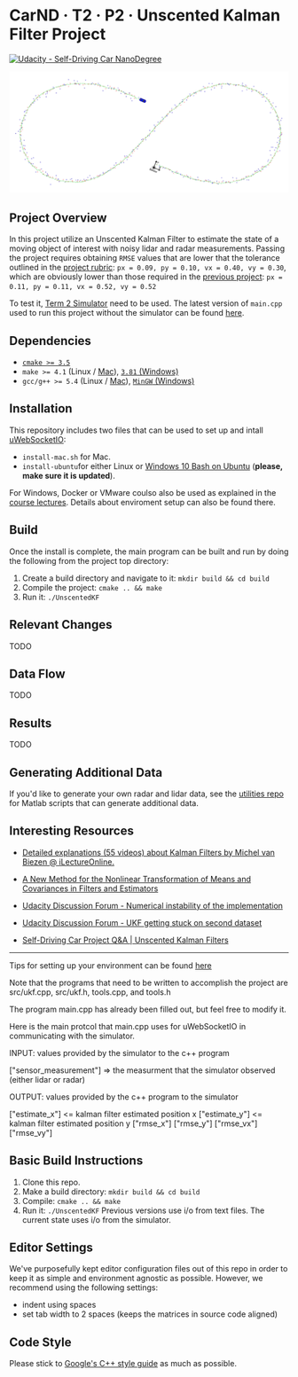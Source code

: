 CarND · T2 · P2 · Unscented Kalman Filter Project
=================================================

[![Udacity - Self-Driving Car NanoDegree](https://s3.amazonaws.com/udacity-sdc/github/shield-carnd.svg)](http://www.udacity.com/drive)

<img src="output/images/004 - Simulator Rotated.png" alt="Unscented Kalman Filter visualization on the simulator." />


Project Overview
----------------

In this project utilize an Unscented Kalman Filter to estimate the state of a moving object of interest with noisy lidar and radar measurements. Passing the project requires obtaining `RMSE` values that are lower that the tolerance outlined in the [project rubric](https://review.udacity.com/#!/rubrics/783/view):  `px = 0.09, py = 0.10, vx = 0.40, vy = 0.30`, which are obviously lower than those required in the [previous project](https://github.com/Danziger/CarND-T2-P1-Extended-Kalman-Filter):  `px = 0.11, py = 0.11, vx = 0.52, vy = 0.52` 

To test it, [Term 2 Simulator](https://github.com/udacity/self-driving-car-sim/releases) need to be used. The latest version of `main.cpp` used to run this project without the simulator can be found [here](https://github.com/udacity/CarND-Unscented-Kalman-Filter-Project/blob/10814755085e9e8b34050216baf73abaa6f1e9e9/src/main.cpp).


Dependencies
------------

- [`cmake >= 3.5`](https://cmake.org/install/)
- `make >= 4.1` (Linux / [Mac](https://developer.apple.com/xcode/features/)), [`3.81` (Windows)](http://gnuwin32.sourceforge.net/packages/make.htm)
- `gcc/g++ >= 5.4` (Linux / [Mac](https://developer.apple.com/xcode/features/)), [`MinGW` (Windows)](http://www.mingw.org/)


Installation
------------

This repository includes two files that can be used to set up and intall [uWebSocketIO](https://github.com/uWebSockets/uWebSockets):

- `install-mac.sh` for Mac.
- `install-ubuntu`for either Linux or [Windows 10 Bash on Ubuntu](https://www.howtogeek.com/249966/how-to-install-and-use-the-linux-bash-shell-on-windows-10/) (**please, make sure it is updated**).

For Windows, Docker or VMware coulso also be used as explained in the [course lectures](https://classroom.udacity.com/nanodegrees/nd013/parts/40f38239-66b6-46ec-ae68-03afd8a601c8/modules/0949fca6-b379-42af-a919-ee50aa304e6a/lessons/f758c44c-5e40-4e01-93b5-1a82aa4e044f/concepts/16cf4a78-4fc7-49e1-8621-3450ca938b77). Details about enviroment setup can also be found there.


Build
-----

Once the install is complete, the main program can be built and run by doing the following from the project top directory:

1. Create a build directory and navigate to it: `mkdir build && cd build`
2. Compile the project: `cmake .. && make`
3. Run it: `./UnscentedKF`


Relevant Changes
----------------

TODO


Data Flow
---------

TODO


Results
-------

TODO


Generating Additional Data
--------------------------

If you'd like to generate your own radar and lidar data, see the
[utilities repo](https://github.com/udacity/CarND-Mercedes-SF-Utilities) for
Matlab scripts that can generate additional data.


Interesting Resources
---------------------

- [Detailed explanations (55 videos) about Kalman Filters by Michel van Biezen @ iLectureOnline.](https://www.youtube.com/watch?v=CaCcOwJPytQ)

- [A New Method for the Nonlinear Transformation of Means
and Covariances in Filters and Estimators](https://www3.nd.edu/~lemmon/courses/ee67033/pubs/julier-ukf-tac-2000.pdf)

- [Udacity Discussion Forum - Numerical instability of the implementation](https://discussions.udacity.com/t/numerical-instability-of-the-implementation/230449)

- [Udacity Discussion Forum - UKF getting stuck on second dataset](https://discussions.udacity.com/t/ukf-getting-stuck-on-second-dataset/240080)

- [Self-Driving Car Project Q&A | Unscented Kalman Filters](https://www.youtube.com/watch?v=gej_-2hxgck)


--------




Tips for setting up your environment can be found [here](https://classroom.udacity.com/nanodegrees/nd013/parts/40f38239-66b6-46ec-ae68-03afd8a601c8/modules/0949fca6-b379-42af-a919-ee50aa304e6a/lessons/f758c44c-5e40-4e01-93b5-1a82aa4e044f/concepts/23d376c7-0195-4276-bdf0-e02f1f3c665d)

Note that the programs that need to be written to accomplish the project are src/ukf.cpp, src/ukf.h, tools.cpp, and tools.h

The program main.cpp has already been filled out, but feel free to modify it.

Here is the main protcol that main.cpp uses for uWebSocketIO in communicating with the simulator.


INPUT: values provided by the simulator to the c++ program

["sensor_measurement"] => the measurment that the simulator observed (either lidar or radar)


OUTPUT: values provided by the c++ program to the simulator

["estimate_x"] <= kalman filter estimated position x
["estimate_y"] <= kalman filter estimated position y
["rmse_x"]
["rmse_y"]
["rmse_vx"]
["rmse_vy"]


## Basic Build Instructions

1. Clone this repo.
2. Make a build directory: `mkdir build && cd build`
3. Compile: `cmake .. && make`
4. Run it: `./UnscentedKF` Previous versions use i/o from text files.  The current state uses i/o
from the simulator.

## Editor Settings

We've purposefully kept editor configuration files out of this repo in order to
keep it as simple and environment agnostic as possible. However, we recommend
using the following settings:

* indent using spaces
* set tab width to 2 spaces (keeps the matrices in source code aligned)

## Code Style

Please stick to [Google's C++ style guide](https://google.github.io/styleguide/cppguide.html) as much as possible.
